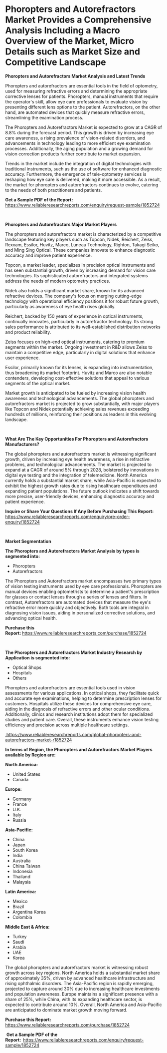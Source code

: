 <p><h1>Phoropters and Autorefractors Market Provides a Comprehensive Analysis Including a Macro Overview of the Market, Micro Details such as Market Size and Competitive Landscape</h1></p><p><strong>Phoropters and Autorefractors Market Analysis and Latest Trends</strong></p>
<p><p>Phoropters and autorefractors are essential tools in the field of optometry, used for measuring refractive errors and determining the appropriate corrective lenses for patients. Phoropters, manual instruments that require the operator's skill, allow eye care professionals to evaluate vision by presenting different lens options to the patient. Autorefractors, on the other hand, are automated devices that quickly measure refractive errors, streamlining the examination process.</p><p>The Phoropters and Autorefractors Market is expected to grow at a CAGR of 8.8% during the forecast period. This growth is driven by increasing eye care awareness, a rising prevalence of vision-related disorders, and advancements in technology leading to more efficient eye examination processes. Additionally, the aging population and a growing demand for vision correction products further contribute to market expansion. </p><p>Trends in the market include the integration of digital technologies with traditional instruments, such as the use of software for enhanced diagnostic accuracy. Furthermore, the emergence of tele-optometry services is reshaping how eye care is delivered, making it more accessible. As a result, the market for phoropters and autorefractors continues to evolve, catering to the needs of both practitioners and patients.</p></p>
<p><strong>Get a Sample PDF of the Report:&nbsp;</strong> <a href="https://www.reliableresearchreports.com/enquiry/request-sample/1852724?utm_campaign=2283&utm_medium=2&utm_source=Github&utm_content=ia&utm_term=14042025&utm_id=phoropters-and-autorefractors">https://www.reliableresearchreports.com/enquiry/request-sample/1852724</a></p>
<p>&nbsp;</p>
<p><strong>Phoropters and Autorefractors Major Market Players</strong></p>
<p><p>The phoropters and autorefractors market is characterized by a competitive landscape featuring key players such as Topcon, Nidek, Reichert, Zeiss, Rexxam, Essilor, Huvitz, Marco, Luneau Technology, Righton, Takagi Seiko, and Ming Sing Optical. These companies innovate to enhance diagnostic accuracy and improve patient experience.</p><p>Topcon, a market leader, specializes in precision optical instruments and has seen substantial growth, driven by increasing demand for vision care technologies. Its sophisticated autorefractors and integrated systems address the needs of modern optometry practices. </p><p>Nidek also holds a significant market share, known for its advanced refractive devices. The company's focus on merging cutting-edge technology with operational efficiency positions it for robust future growth, particularly as awareness of eye health rises globally.</p><p>Reichert, backed by 150 years of experience in optical instruments, continually innovates, particularly in autorefractor technology. Its strong sales performance is attributed to its well-established distribution networks and product reliability.</p><p>Zeiss focuses on high-end optical instruments, catering to premium segments within the market. Ongoing investment in R&D allows Zeiss to maintain a competitive edge, particularly in digital solutions that enhance user experience.</p><p>Essilor, primarily known for its lenses, is expanding into instrumentation, thus broadening its market footprint. Huvitz and Marco are also notable contenders, developing cost-effective solutions that appeal to various segments of the optical market.</p><p>Market growth is anticipated to be fueled by increasing vision health awareness and technological advancements. The global phoropters and autorefractors market is projected to grow substantially, with major players like Topcon and Nidek potentially achieving sales revenues exceeding hundreds of millions, reinforcing their positions as leaders in this evolving landscape.</p></p>
<p>&nbsp;</p>
<p><strong>What Are The Key Opportunities For Phoropters and Autorefractors Manufacturers?</strong></p>
<p><p>The global phoropters and autorefractors market is witnessing significant growth, driven by increasing eye health awareness, a rise in refractive problems, and technological advancements. The market is projected to expand at a CAGR of around 5% through 2028, bolstered by innovations in digital eye testing and the integration of telemedicine. North America currently holds a substantial market share, while Asia-Pacific is expected to exhibit the highest growth rates due to rising healthcare expenditures and expanding patient populations. The future outlook indicates a shift towards more precise, user-friendly devices, enhancing diagnostic accuracy and patient experience.</p></p>
<p><strong>Inquire or Share Your Questions If Any Before Purchasing This Report:</strong> <a href="https://www.reliableresearchreports.com/enquiry/pre-order-enquiry/1852724?utm_campaign=2283&utm_medium=2&utm_source=Github&utm_content=ia&utm_term=14042025&utm_id=phoropters-and-autorefractors">https://www.reliableresearchreports.com/enquiry/pre-order-enquiry/1852724</a></p>
<p>&nbsp;</p>
<p><strong>Market Segmentation</strong></p>
<p><strong>The Phoropters and Autorefractors Market Analysis by types is segmented into:</strong></p>
<p><ul><li>Phoropters</li><li>Autorefractors</li></ul></p>
<p><p>The Phoropters and Autorefractors market encompasses two primary types of vision testing instruments used by eye care professionals. Phoropters are manual devices enabling optometrists to determine a patient's prescription for glasses or contact lenses through a series of lenses and filters. In contrast, Autorefractors are automated devices that measure the eye's refractive error more quickly and objectively. Both tools are integral in diagnosing vision issues, aiding in personalized corrective solutions, and advancing optical health.</p></p>
<p><strong>Purchase this Report:&nbsp;</strong><a href="https://www.reliableresearchreports.com/purchase/1852724?utm_campaign=2283&utm_medium=2&utm_source=Github&utm_content=ia&utm_term=14042025&utm_id=phoropters-and-autorefractors">https://www.reliableresearchreports.com/purchase/1852724</a></p>
<p>&nbsp;</p>
<p><strong>The Phoropters and Autorefractors Market Industry Research by Application is segmented into:</strong></p>
<p><ul><li>Optical Shops</li><li>Hospitals</li><li>Others</li></ul></p>
<p><p>Phoropters and autorefractors are essential tools used in vision assessments for various applications. In optical shops, they facilitate quick and accurate eye examinations, helping to determine prescription lenses for customers. Hospitals utilize these devices for comprehensive eye care, aiding in the diagnosis of refractive errors and other ocular conditions. Additionally, clinics and research institutions adopt them for specialized studies and patient care. Overall, these instruments enhance vision testing efficiency and precision across multiple healthcare settings.</p></p>
<p><a href="https://www.reliableresearchreports.com/global-phoropters-and-autorefractors-market-r1852724?utm_campaign=2283&utm_medium=2&utm_source=Github&utm_content=ia&utm_term=14042025&utm_id=phoropters-and-autorefractors">&nbsp;https://www.reliableresearchreports.com/global-phoropters-and-autorefractors-market-r1852724</a></p>
<p><strong>In terms of Region, the Phoropters and Autorefractors Market Players available by Region are:</strong></p>
<p>
    <p> <strong> North America: </strong>
        <ul>
            <li>United States</li>
            <li>Canada</li>
        </ul>
        </p> 
    <p> <strong> Europe: </strong>
        <ul>
            <li>Germany</li>
            <li>France</li>
            <li>U.K.</li>
            <li>Italy</li>
            <li>Russia</li>
        </ul>
        </p> 
    <p> <strong> Asia-Pacific: </strong>
        <ul>
            <li>China</li>
            <li>Japan</li>
            <li>South Korea</li>
            <li>India</li>
            <li>Australia</li>
            <li>China Taiwan</li>
            <li>Indonesia</li>
            <li>Thailand</li>
            <li>Malaysia</li>
        </ul>
        </p> 
    <p> <strong> Latin America: </strong>
        <ul>
            <li>Mexico</li>
            <li>Brazil</li>
            <li>Argentina Korea</li>
            <li>Colombia</li>
        </ul>
        </p> 
    <p> <strong> Middle East & Africa: </strong>
        <ul>
            <li>Turkey</li>
            <li>Saudi</li>
            <li>Arabia</li>
            <li>UAE</li>
            <li>Korea</li>
        </ul>
    </p>
    </p>
<p><p>The global phoropters and autorefractors market is witnessing robust growth across key regions. North America holds a substantial market share of approximately 35%, driven by advanced healthcare infrastructure and rising ophthalmic disorders. The Asia-Pacific region is rapidly emerging, projected to capture around 30% due to increasing healthcare investments and population awareness. Europe maintains a significant presence with a share of 25%, while China, with its expanding healthcare sector, is expected to contribute around 10%. Overall, North America and Asia-Pacific are anticipated to dominate market growth moving forward.</p></p>
<p><strong>Purchase this Report: </strong><a href="https://www.reliableresearchreports.com/purchase/1852724?utm_campaign=2283&utm_medium=2&utm_source=Github&utm_content=ia&utm_term=14042025&utm_id=phoropters-and-autorefractors">https://www.reliableresearchreports.com/purchase/1852724</a></p>
<p>&nbsp;<strong>Get a Sample PDF of the Report:&nbsp;&nbsp;</strong><a href="https://www.reliableresearchreports.com/enquiry/request-sample/1852724?utm_campaign=2283&utm_medium=2&utm_source=Github&utm_content=ia&utm_term=14042025&utm_id=phoropters-and-autorefractors">https://www.reliableresearchreports.com/enquiry/request-sample/1852724</a></p>
<p><strong></strong></p>
<p><p></p><p></p><p></p></p>